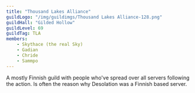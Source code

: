 ```yaml
---
title: "Thousand Lakes Alliance"
guildLogo: "/img/guildimgs/Thousand Lakes Alliance-128.png"
guildHall: "Gilded Hollow"
guildLevel: 69
guildTag: TLA
members:
    - Skythace (the real Sky)
    - Gadian
    - Chride
    - Sammpo
---
```


A mostly Finnish guild with people who've spread over all servers following the action.
Is often the reason why Desolation was a Finnish based server.